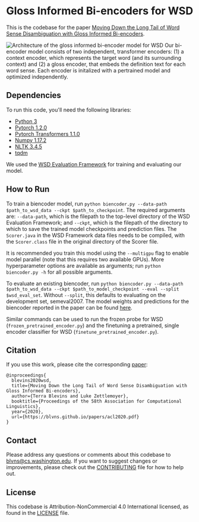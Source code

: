# Gloss Informed Bi-encoders for WSD 

This is the codebase for the paper [Moving Down the Long Tail of Word Sense Disambiguation with Gloss Informed Bi-encoders](https://blvns.github.io/papers/acl2020.pdf). 

![Architecture of the gloss informed bi-encoder model for WSD](https://github.com/facebookresearch/wsd-biencoders/blob/master/docs/wsd_biencoder_architecture.jpg)
Our bi-encoder model consists of two independent, transformer encoders: (1) a context encoder, which represents the target word (and its surrounding context) and (2) a gloss encoder, that embeds the definition text for each word sense. Each encoder is initalized with a pertrained model and optimized independently.

## Dependencies 
To run this code, you'll need the following libraries:
* [Python 3](https://www.python.org/)
* [Pytorch 1.2.0](https://pytorch.org/)
* [Pytorch Transformers 1.1.0](https://github.com/huggingface/transformers)
* [Numpy 1.17.2](https://numpy.org/)
* [NLTK 3.4.5](https://www.nltk.org/)
* [tqdm](https://tqdm.github.io/)

We used the [WSD Evaluation Framework](http://lcl.uniroma1.it/wsdeval/) for training and evaluating our model.

## How to Run 
To train a biencoder model, run `python biencoder.py --data-path $path_to_wsd_data --ckpt $path_to_checkpoint`. The required arguments are: `--data-path`, which is the filepath to the top-level directory of the WSD Evaluation Framework; and `--ckpt`, which is the filepath of the directory to which to save the trained model checkpoints and prediction files. The `Scorer.java` in the WSD Framework data files needs to be compiled, with the `Scorer.class` file in the original directory of the Scorer file.

It is recommended you train this model using the `--multigpu` flag to enable model parallel (note that this requires two available GPUs). More hyperparameter options are available as arguments; run `python biencoder.py -h` for all possible arguments.

To evaluate an existing biencoder, run `python biencoder.py --data-path $path_to_wsd_data --ckpt $path_to_model_checkpoint --eval --split $wsd_eval_set`. Without `--split`, this defaults to evaluating on the development set, semeval2007. The model weights and predictions for the biencoder reported in the paper can be found [here](https://drive.google.com/file/d/1NZX_eMHQfRHhJnoJwEx2GnbnYIQepIQj).

Similar commands can be used to run the frozen probe for WSD (`frozen_pretrained_encoder.py`) and the finetuning a pretrained, single encoder classifier for WSD (`finetune_pretrained_encoder.py`).

## Citation
If you use this work, please cite the corresponding [paper](https://blvns.github.io/papers/acl2020.pdf):
```
@inproceedings{
  blevins2020wsd,
  title={Moving Down the Long Tail of Word Sense Disambiguation with Gloss Informed Bi-encoders},
  author={Terra Blevins and Luke Zettlemoyer},
  booktitle={Proceedings of the 58th Association for Computational Linguistics},
  year={2020},
  url={https://blvns.github.io/papers/acl2020.pdf}
}
```

## Contact
Please address any questions or comments about this codebase to blvns@cs.washington.edu. If you want to suggest changes or improvements, please check out the [CONTRIBUTING](CONTRIBUTING.md) file for how to help out.

## License
This codebase is Attribution-NonCommercial 4.0 International licensed, as found in the [LICENSE](https://github.com/facebookresearch/wsd-biencoders/blob/master/LICENSE) file.
